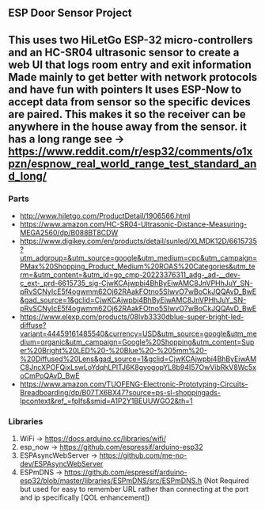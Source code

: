 ## ESP Door Sensor Project ##
This uses two HiLetGo ESP-32 micro-controllers and an HC-SR04 ultrasonic sensor to create a web UI that logs room entry and exit information
Made mainly to get better with network protocols and have fun with pointers
It uses ESP-Now to accept data from sensor so the specific devices are paired. This makes it so the receiver can be anywhere in the house away from the sensor.
it has a long range see -> https://www.reddit.com/r/esp32/comments/o1xpzn/espnow_real_world_range_test_standard_and_long/
---
### Parts ####
- http://www.hiletgo.com/ProductDetail/1906566.html 
- https://www.amazon.com/HC-SR04-Ultrasonic-Distance-Measuring-MEGA2560/dp/B088BT8CDW
- https://www.digikey.com/en/products/detail/sunled/XLMDK12D/6615735?utm_adgroup=&utm_source=google&utm_medium=cpc&utm_campaign=PMax%20Shopping_Product_Medium%20ROAS%20Categories&utm_term=&utm_content=&utm_id=go_cmp-20223376311_adg-_ad-__dev-c_ext-_prd-6615735_sig-CjwKCAjwpbi4BhByEiwAMC8JnVPHhJuY_SN-pRvSCNyIcE5f4ogwmm62Oj62RAakFOtno5SIwvO7wBoCkJQQAvD_BwE&gad_source=1&gclid=CjwKCAjwpbi4BhByEiwAMC8JnVPHhJuY_SN-pRvSCNyIcE5f4ogwmm62Oj62RAakFOtno5SIwvO7wBoCkJQQAvD_BwE
- https://www.elexp.com/products/08lvb3330dblue-super-bright-led-diffuse?variant=44459161485540&currency=USD&utm_source=google&utm_medium=organic&utm_campaign=Google%20Shopping&utm_content=Super%20Bright%20LED%20-%20Blue%20-%205mm%20-%20Diffused%20Lens&gad_source=1&gclid=CjwKCAjwpbi4BhByEiwAMC8JncXPOFQixLswLoYdqhLPlTJ6K8gyogopYL8b94I57OwVibRkV8Wc5xoCmPoQAvD_BwE
- https://www.amazon.com/TUOFENG-Electronic-Prototyping-Circuits-Breadboarding/dp/B07TX6BX47?source=ps-sl-shoppingads-lpcontext&ref_=fplfs&smid=A1P2Y1BEUUWGO2&th=1
### Libraries ### 
1. WiFi -> https://docs.arduino.cc/libraries/wifi/ 
2. esp_now -> https://github.com/espressif/arduino-esp32
3. ESPAsyncWebServer -> https://github.com/me-no-dev/ESPAsyncWebServer 
4. ESPmDNS -> https://github.com/espressif/arduino-esp32/blob/master/libraries/ESPmDNS/src/ESPmDNS.h (Not Required but used for easy to remember URL rather than connecting at the port and ip specifically [QOL enhancement])